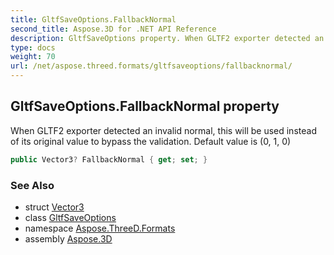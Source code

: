 ```yaml
---
title: GltfSaveOptions.FallbackNormal
second_title: Aspose.3D for .NET API Reference
description: GltfSaveOptions property. When GLTF2 exporter detected an invalid normal this will be used instead of its original value to bypass the validation. Default value is 0 1 0
type: docs
weight: 70
url: /net/aspose.threed.formats/gltfsaveoptions/fallbacknormal/
---
```

## GltfSaveOptions.FallbackNormal property

When GLTF2 exporter detected an invalid normal, this will be used instead of its original value to bypass the validation. Default value is (0, 1, 0)

```csharp
public Vector3? FallbackNormal { get; set; }
```

### See Also

* struct [Vector3](../../../aspose.threed.utilities/vector3/)
* class [GltfSaveOptions](../)
* namespace [Aspose.ThreeD.Formats](../../gltfsaveoptions/)
* assembly [Aspose.3D](../../../)


